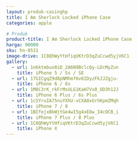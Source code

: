 ```yaml
---
layout: produk-casinghp
title: I Am Sherlock Locked iPhone Case
categories: apple

# Produk
product-title: I Am Sherlock Locked iPhone Case
harga: 90000
sku: hn-0531
image-drive: 1C8QhWyYtHfiqVKtrD3qZuCcwd5yjV6C1
gallery:
  - url: 1n6ktmbuo8iD_2A6N9BclcQy-LDcMyZun
    title: iPhone 5 / 5s / SE
  - url: 17GICgqZ9d8pNMhmf6v6IDyzFkJJZgju-
    title: iPhone 6 / 6s
  - url: 1M8C3rK_rkFrMsULG1KaH7Vx8_OD3h12J
    title: iPhone 6 Plus / 6s Plus
  - url: 1cSYruIA75nuYXhU-vCXA8xGrhKpmZMqh
    title: iPhone 7 / 8
  - url: 1BIfejxBkWjtGe4wI5g4xEOw_I4cOCB_i
    title: iPhone 7 Plus / 8 Plus
  - url: 1C8QhWyYtHfiqVKtrD3qZuCcwd5yjV6C1
    title: iPhone X
---
```

